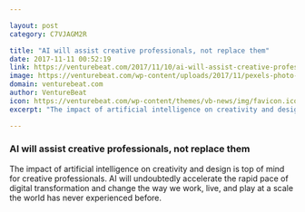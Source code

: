 ```yaml
---

layout: post
category: C7VJAGM2R

title: "AI will assist creative professionals, not replace them"
date: 2017-11-11 00:52:19
link: https://venturebeat.com/2017/11/10/ai-will-assist-creative-professionals-not-replace-them/
image: https://venturebeat.com/wp-content/uploads/2017/11/pexels-photo-273222-1-e1510350221480.jpeg?fit=780%2C520&strip=all
domain: venturebeat.com
author: VentureBeat
icon: https://venturebeat.com/wp-content/themes/vb-news/img/favicon.ico
excerpt: "The impact of artificial intelligence on creativity and design is top of mind for creative professionals. AI will undoubtedly accelerate the rapid pace of digital transformation and change the way we work, live, and play at a scale the world has never experienced before."

---
```


### AI will assist creative professionals, not replace them

The impact of artificial intelligence on creativity and design is top of mind for creative professionals. AI will undoubtedly accelerate the rapid pace of digital transformation and change the way we work, live, and play at a scale the world has never experienced before.